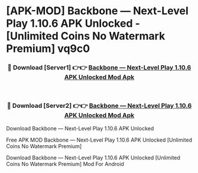 # [APK-MOD] Backbone — Next-Level Play 1.10.6 APK Unlocked - [Unlimited Coins No Watermark Premium] vq9c0



<div align="center">
<h3>🔴 Download [Server1] 👉👉 <a href="https://momento.my/?title=Backbone_—_Next-Level_Play_1.10.6_APK_Unlocked">Backbone — Next-Level Play 1.10.6 APK Unlocked Mod Apk</a></h3><br>

<h3>🔴 Download [Server2] 👉👉 <a href="https://momento.my/?title=Backbone_—_Next-Level_Play_1.10.6_APK_Unlocked">Backbone — Next-Level Play 1.10.6 APK Unlocked Mod Apk</a></h3>
</div>



Download Backbone — Next-Level Play 1.10.6 APK Unlocked 

Free APK MOD Backbone — Next-Level Play 1.10.6 APK Unlocked [Unlimited Coins No Watermark Premium]

Download Backbone — Next-Level Play 1.10.6 APK Unlocked [Unlimited Coins No Watermark Premium] Mod For Android
